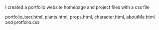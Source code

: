 I created a portfolio website homepage and project files with a css file

portfolio_teer.html, plants.html, props.html, character.html, aboutMe.html and protfolio.css
